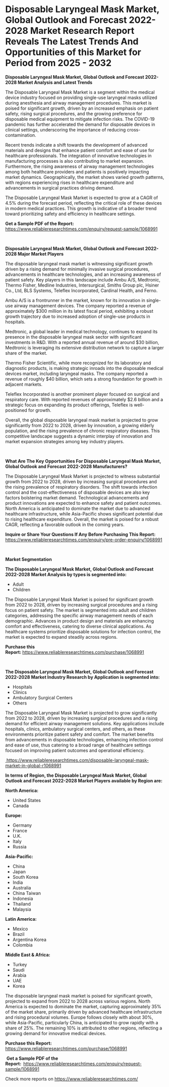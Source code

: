 <p><h1>Disposable Laryngeal Mask Market, Global Outlook and Forecast 2022-2028 Market Research Report Reveals The Latest Trends And Opportunities of this Market for Period from 2025 - 2032</h1></p><p><strong>Disposable Laryngeal Mask Market, Global Outlook and Forecast 2022-2028 Market Analysis and Latest Trends</strong></p>
<p><p>The Disposable Laryngeal Mask Market is a segment within the medical device industry focused on providing single-use laryngeal masks utilized during anesthesia and airway management procedures. This market is poised for significant growth, driven by an increased emphasis on patient safety, rising surgical procedures, and the growing preference for disposable medical equipment to mitigate infection risks. The COVID-19 pandemic has further accelerated the demand for disposable devices in clinical settings, underscoring the importance of reducing cross-contamination.</p><p>Recent trends indicate a shift towards the development of advanced materials and designs that enhance patient comfort and ease of use for healthcare professionals. The integration of innovative technologies in manufacturing processes is also contributing to market expansion. Furthermore, the rising awareness of airway management technologies among both healthcare providers and patients is positively impacting market dynamics. Geographically, the market shows varied growth patterns, with regions experiencing rises in healthcare expenditure and advancements in surgical practices driving demand.</p><p>The Disposable Laryngeal Mask Market is expected to grow at a CAGR of 4.5% during the forecast period, reflecting the critical role of these devices in modern medical practices. This growth is indicative of a broader trend toward prioritizing safety and efficiency in healthcare settings.</p></p>
<p><strong>Get a Sample PDF of the Report:&nbsp;</strong> <a href="https://www.reliableresearchtimes.com/enquiry/request-sample/1068991?utm_campaign=3209&utm_medium=2&utm_source=Github&utm_content=ia&utm_term=21032025&utm_id=disposable-laryngeal-mask-market-global-outlook-and-forecast-2022-2028">https://www.reliableresearchtimes.com/enquiry/request-sample/1068991</a></p>
<p>&nbsp;</p>
<p><strong>Disposable Laryngeal Mask Market, Global Outlook and Forecast 2022-2028 Major Market Players</strong></p>
<p><p>The disposable laryngeal mask market is witnessing significant growth driven by a rising demand for minimally invasive surgical procedures, advancements in healthcare technologies, and an increasing awareness of patient safety. Key players in this landscape include Ambu A/S, Medtronic, Thermo Fisher, Medline Industries, Intersurgical, Smiths Group plc, Hsiner Co., Ltd, BLS Systems, Teleflex Incorporated, Cardinal Health, and Ferno.</p><p>Ambu A/S is a frontrunner in the market, known for its innovation in single-use airway management devices. The company reported a revenue of approximately $300 million in its latest fiscal period, exhibiting a robust growth trajectory due to increased adoption of single-use products in hospitals.</p><p>Medtronic, a global leader in medical technology, continues to expand its presence in the disposable laryngeal mask sector with significant investments in R&D. With a reported annual revenue of around $30 billion, Medtronic is leveraging its extensive distribution network to capture a larger share of the market.</p><p>Thermo Fisher Scientific, while more recognized for its laboratory and diagnostic products, is making strategic inroads into the disposable medical devices market, including laryngeal masks. The company reported a revenue of roughly $40 billion, which sets a strong foundation for growth in adjacent markets.</p><p>Teleflex Incorporated is another prominent player focused on surgical and respiratory care. With reported revenues of approximately $2.6 billion and a strategic focus on expanding its product offerings, Teleflex is well-positioned for growth.</p><p>Overall, the global disposable laryngeal mask market is projected to grow significantly from 2022 to 2028, driven by innovation, a growing elderly population, and the rising prevalence of chronic respiratory diseases. This competitive landscape suggests a dynamic interplay of innovation and market expansion strategies among key industry players.</p></p>
<p>&nbsp;</p>
<p><strong>What Are The Key Opportunities For Disposable Laryngeal Mask Market, Global Outlook and Forecast 2022-2028 Manufacturers?</strong></p>
<p><p>The Disposable Laryngeal Mask Market is projected to witness substantial growth from 2022 to 2028, driven by increasing surgical procedures and the rising prevalence of respiratory disorders. The shift towards infection control and the cost-effectiveness of disposable devices are also key factors bolstering market demand. Technological advancements and product innovations are expected to enhance safety and patient outcomes. North America is anticipated to dominate the market due to advanced healthcare infrastructure, while Asia-Pacific shows significant potential due to rising healthcare expenditure. Overall, the market is poised for a robust CAGR, reflecting a favorable outlook in the coming years.</p></p>
<p><strong>Inquire or Share Your Questions If Any Before Purchasing This Report:</strong> <a href="https://www.reliableresearchtimes.com/enquiry/pre-order-enquiry/1068991?utm_campaign=3209&utm_medium=2&utm_source=Github&utm_content=ia&utm_term=21032025&utm_id=disposable-laryngeal-mask-market-global-outlook-and-forecast-2022-2028">https://www.reliableresearchtimes.com/enquiry/pre-order-enquiry/1068991</a></p>
<p>&nbsp;</p>
<p><strong>Market Segmentation</strong></p>
<p><strong>The Disposable Laryngeal Mask Market, Global Outlook and Forecast 2022-2028 Market Analysis by types is segmented into:</strong></p>
<p><ul><li>Adult</li><li>Children</li></ul></p>
<p><p>The Disposable Laryngeal Mask Market is poised for significant growth from 2022 to 2028, driven by increasing surgical procedures and a rising focus on patient safety. The market is segmented into adult and children categories, addressing the specific airway management needs of each demographic. Advances in product design and materials are enhancing comfort and effectiveness, catering to diverse clinical applications. As healthcare systems prioritize disposable solutions for infection control, the market is expected to expand steadily across regions.</p></p>
<p><strong>Purchase this Report:&nbsp;</strong><a href="https://www.reliableresearchtimes.com/purchase/1068991?utm_campaign=3209&utm_medium=2&utm_source=Github&utm_content=ia&utm_term=21032025&utm_id=disposable-laryngeal-mask-market-global-outlook-and-forecast-2022-2028">https://www.reliableresearchtimes.com/purchase/1068991</a></p>
<p>&nbsp;</p>
<p><strong>The Disposable Laryngeal Mask Market, Global Outlook and Forecast 2022-2028 Market Industry Research by Application is segmented into:</strong></p>
<p><ul><li>Hospitals</li><li>Clinics</li><li>Ambulatory Surgical Centers</li><li>Others</li></ul></p>
<p><p>The Disposable Laryngeal Mask Market is projected to grow significantly from 2022 to 2028, driven by increasing surgical procedures and a rising demand for efficient airway management solutions. Key applications include hospitals, clinics, ambulatory surgical centers, and others, as these environments prioritize patient safety and comfort. The market benefits from advancements in disposable technologies, enhancing infection control and ease of use, thus catering to a broad range of healthcare settings focused on improving patient outcomes and operational efficiency.</p></p>
<p><a href="https://www.reliableresearchtimes.com/disposable-laryngeal-mask-market-in-global-r1068991?utm_campaign=3209&utm_medium=2&utm_source=Github&utm_content=ia&utm_term=21032025&utm_id=disposable-laryngeal-mask-market-global-outlook-and-forecast-2022-2028">&nbsp;https://www.reliableresearchtimes.com/disposable-laryngeal-mask-market-in-global-r1068991</a></p>
<p><strong>In terms of Region, the Disposable Laryngeal Mask Market, Global Outlook and Forecast 2022-2028 Market Players available by Region are:</strong></p>
<p>
    <p> <strong> North America: </strong>
        <ul>
            <li>United States</li>
            <li>Canada</li>
        </ul>
        </p> 
    <p> <strong> Europe: </strong>
        <ul>
            <li>Germany</li>
            <li>France</li>
            <li>U.K.</li>
            <li>Italy</li>
            <li>Russia</li>
        </ul>
        </p> 
    <p> <strong> Asia-Pacific: </strong>
        <ul>
            <li>China</li>
            <li>Japan</li>
            <li>South Korea</li>
            <li>India</li>
            <li>Australia</li>
            <li>China Taiwan</li>
            <li>Indonesia</li>
            <li>Thailand</li>
            <li>Malaysia</li>
        </ul>
        </p> 
    <p> <strong> Latin America: </strong>
        <ul>
            <li>Mexico</li>
            <li>Brazil</li>
            <li>Argentina Korea</li>
            <li>Colombia</li>
        </ul>
        </p> 
    <p> <strong> Middle East & Africa: </strong>
        <ul>
            <li>Turkey</li>
            <li>Saudi</li>
            <li>Arabia</li>
            <li>UAE</li>
            <li>Korea</li>
        </ul>
    </p>
    </p>
<p><p>The disposable laryngeal mask market is poised for significant growth, projected to expand from 2022 to 2028 across various regions. North America is expected to dominate the market, capturing approximately 35% of the market share, primarily driven by advanced healthcare infrastructure and rising procedural volumes. Europe follows closely with about 30%, while Asia-Pacific, particularly China, is anticipated to grow rapidly with a share of 25%. The remaining 10% is attributed to other regions, reflecting a growing demand for innovative medical devices.</p></p>
<p><strong>Purchase this Report: </strong><a href="https://www.reliableresearchtimes.com/purchase/1068991?utm_campaign=3209&utm_medium=2&utm_source=Github&utm_content=ia&utm_term=21032025&utm_id=disposable-laryngeal-mask-market-global-outlook-and-forecast-2022-2028">https://www.reliableresearchtimes.com/purchase/1068991</a></p>
<p>&nbsp;<strong>Get a Sample PDF of the Report:&nbsp;&nbsp;</strong><a href="https://www.reliableresearchtimes.com/enquiry/request-sample/1068991?utm_campaign=3209&utm_medium=2&utm_source=Github&utm_content=ia&utm_term=21032025&utm_id=disposable-laryngeal-mask-market-global-outlook-and-forecast-2022-2028">https://www.reliableresearchtimes.com/enquiry/request-sample/1068991</a></p>
<p><strong></strong></p>
<p>Check more reports on <a href="https://www.reliableresearchtimes.com/?utm_campaign=3209&utm_medium=2&utm_source=Github&utm_content=ia&utm_term=21032025&utm_id=disposable-laryngeal-mask-market-global-outlook-and-forecast-2022-2028">https://www.reliableresearchtimes.com/</a></p>